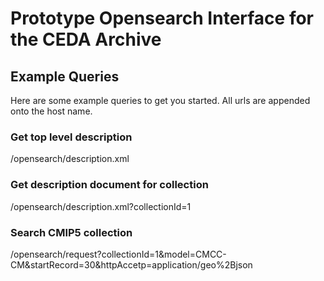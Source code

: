 # Prototype Opensearch Interface for the CEDA Archive


## Example Queries

Here are some example queries to get you started. All urls are appended onto the host name.


### Get top level description

/opensearch/description.xml


### Get description document for collection

/opensearch/description.xml?collectionId=1

### Search CMIP5 collection 

/opensearch/request?collectionId=1&model=CMCC-CM&startRecord=30&httpAccetp=application/geo%2Bjson
